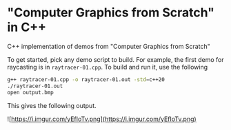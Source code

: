 # "Computer Graphics from Scratch" in C++
C++ implementation of demos from "Computer Graphics from Scratch"

To get started, pick any demo script to build. For example, the first demo for
raycasting is in `raytracer-01.cpp`. To build and run it, use the following

```bash
g++ raytracer-01.cpp -o raytracer-01.out -std=c++20
./raytracer-01.out
open output.bmp
```

This gives the following output.

![https://i.imgur.com/yEfIoTv.png](https://i.imgur.com/yEfIoTv.png)